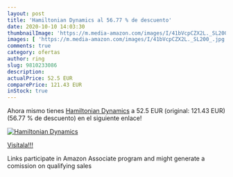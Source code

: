 ```yaml
---
layout: post
title: 'Hamiltonian Dynamics al 56.77 % de descuento'
date: 2020-10-10 14:03:30
thumbnailImage: 'https://m.media-amazon.com/images/I/41bVcpCZX2L._SL200_.jpg'
images: [ 'https://m.media-amazon.com/images/I/41bVcpCZX2L._SL200_.jpg' ]
comments: true
category: ofertas
author: ring
slug: 9810233086
description:
actualPrice: 52.5 EUR
comparePrice: 121.43 EUR
inStock: true
---
```


Ahora mismo tienes [Hamiltonian Dynamics](https://www.amazon.it/dp/9810233086/?tag=tolees00-21) a 52.5 EUR (original: 121.43 EUR) (56.77 %  de descuento) en el siguiente enlace!

[![Hamiltonian Dynamics](https://m.media-amazon.com/images/I/41bVcpCZX2L._SL200_.jpg)](https://www.amazon.it/dp/9810233086/?tag=tolees00-21)

[Visítala!!!](https://www.amazon.it/dp/9810233086/?tag=tolees00-21)

Links participate in Amazon Associate program and might generate a comission on qualifying sales
